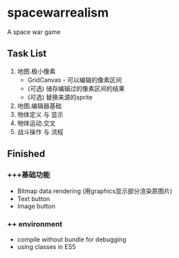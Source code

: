 # spacewarrealism
A space war game

## Task List
1. 地图.极小像素
	* GridCanvas - 可以编辑的像素区间
	* (可选) 储存编辑过的像素区间的结果
	* (可选) 替换来源的sprite
2. 地图.编辑器基础
3. 物体定义 与 显示
4. 物体运动.交叉
5. 战斗操作 与 流程

## Finished
### +++基础功能
* Bitmap data rendering (用graphics显示部分渲染原图片)
* Text button
* Image button

### ++ environment
* compile without bundle for debugging
* using classes in ES5